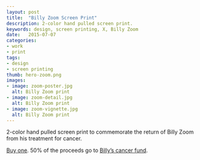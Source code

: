 ```yaml
---
layout: post
title:  "Billy Zoom Screen Print"
description: 2-color hand pulled screen print.
keywords: design, screen printing, X, Billy Zoom
date:   2015-07-07
categories: 
- work
- print
tags:
- design
- screen printing
thumb: hero-zoom.png
images:
- image: zoom-poster.jpg
  alt: Billy Zoom print
- image: zoom-detail.jpg
  alt: Billy Zoom print
- image: zoom-vignette.jpg
  alt: Billy Zoom print  
---
```

2-color hand pulled screen print to commemorate the return of Billy Zoom from his treatment for cancer. 

[Buy one](https://www.etsy.com/listing/256703463/billy-zoom-screen-print). 50% of the proceeds go to [Billy&rsquo;s cancer fund](https://www.gofundme.com/yx66a4).
